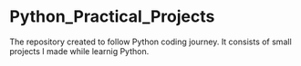 # Python_Practical_Projects
The repository created to follow Python coding journey.
It consists of small projects I made while learnig Python.
